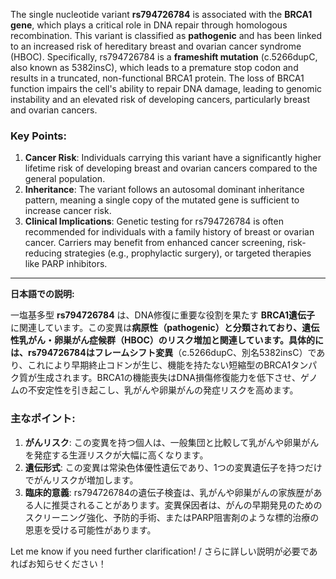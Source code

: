 The single nucleotide variant **rs794726784** is associated with the **BRCA1 gene**, which plays a critical role in DNA repair through homologous recombination. This variant is classified as **pathogenic** and has been linked to an increased risk of hereditary breast and ovarian cancer syndrome (HBOC). Specifically, rs794726784 is a **frameshift mutation** (c.5266dupC, also known as 5382insC), which leads to a premature stop codon and results in a truncated, non-functional BRCA1 protein. The loss of BRCA1 function impairs the cell's ability to repair DNA damage, leading to genomic instability and an elevated risk of developing cancers, particularly breast and ovarian cancers.

### Key Points:
1. **Cancer Risk**: Individuals carrying this variant have a significantly higher lifetime risk of developing breast and ovarian cancers compared to the general population.
2. **Inheritance**: The variant follows an autosomal dominant inheritance pattern, meaning a single copy of the mutated gene is sufficient to increase cancer risk.
3. **Clinical Implications**: Genetic testing for rs794726784 is often recommended for individuals with a family history of breast or ovarian cancer. Carriers may benefit from enhanced cancer screening, risk-reducing strategies (e.g., prophylactic surgery), or targeted therapies like PARP inhibitors.

---

**日本語での説明:**

一塩基多型 **rs794726784** は、DNA修復に重要な役割を果たす **BRCA1遺伝子** に関連しています。この変異は**病原性（pathogenic）**と分類されており、遺伝性乳がん・卵巣がん症候群（HBOC）のリスク増加と関連しています。具体的には、rs794726784は**フレームシフト変異**（c.5266dupC、別名5382insC）であり、これにより早期終止コドンが生じ、機能を持たない短縮型のBRCA1タンパク質が生成されます。BRCA1の機能喪失はDNA損傷修復能力を低下させ、ゲノムの不安定性を引き起こし、乳がんや卵巣がんの発症リスクを高めます。

### 主なポイント:
1. **がんリスク**: この変異を持つ個人は、一般集団と比較して乳がんや卵巣がんを発症する生涯リスクが大幅に高くなります。
2. **遺伝形式**: この変異は常染色体優性遺伝であり、1つの変異遺伝子を持つだけでがんリスクが増加します。
3. **臨床的意義**: rs794726784の遺伝子検査は、乳がんや卵巣がんの家族歴がある人に推奨されることがあります。変異保因者は、がんの早期発見のためのスクリーニング強化、予防的手術、またはPARP阻害剤のような標的治療の恩恵を受ける可能性があります。

Let me know if you need further clarification! / さらに詳しい説明が必要であればお知らせください！